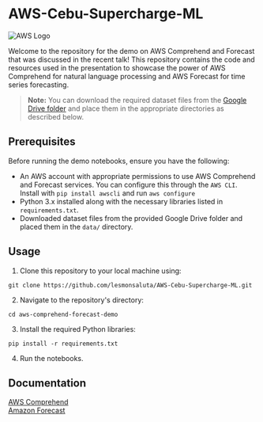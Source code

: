 # AWS-Cebu-Supercharge-ML

![AWS Logo](https://upload.wikimedia.org/wikipedia/commons/thumb/9/93/Amazon_Web_Services_Logo.svg/1280px-Amazon_Web_Services_Logo.svg.png)

Welcome to the repository for the demo on AWS Comprehend and Forecast that was discussed in the recent talk! This repository contains the code and resources used in the presentation to showcase the power of AWS Comprehend for natural language processing and AWS Forecast for time series forecasting.

> **Note:** You can download the required dataset files from the [Google Drive folder](https://drive.google.com/drive/folders/1hjZQ-dc2dgcTnUdP4Ho0utrwd_boVKwz?usp=sharing) and place them in the appropriate directories as described below.


## Prerequisites

Before running the demo notebooks, ensure you have the following:

- An AWS account with appropriate permissions to use AWS Comprehend and Forecast services. You can configure this through the `AWS CLI`. Install with `pip install awscli` and run `aws configure`
- Python 3.x installed along with the necessary libraries listed in `requirements.txt`.
- Downloaded dataset files from the provided Google Drive folder and placed them in the `data/` directory.

## Usage

1. Clone this repository to your local machine using:
```
git clone https://github.com/lesmonsaluta/AWS-Cebu-Supercharge-ML.git
```

2. Navigate to the repository's directory:
```
cd aws-comprehend-forecast-demo
```

3. Install the required Python libraries:
```
pip install -r requirements.txt
```

4. Run the notebooks.


## Documentation
[AWS Comprehend](https://docs.aws.amazon.com/comprehend/)\
[Amazon Forecast](https://docs.aws.amazon.com/forecast/)
